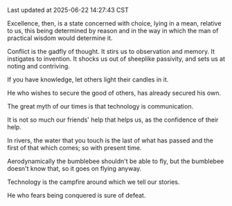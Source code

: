 Last updated at 2025-06-22 14:27:43 CST

Excellence, then, is a state concerned with choice, lying in a mean, relative to us, this being determined by reason and in the way in which the man of practical wisdom would determine it.

Conflict is the gadfly of thought. It stirs us to observation and memory. It instigates to invention. It shocks us out of sheeplike passivity, and sets us at noting and contriving.

If you have knowledge, let others light their candles in it.

He who wishes to secure the good of others, has already secured his own.

The great myth of our times is that technology is communication.

It is not so much our friends' help that helps us, as the confidence of their help.

In rivers, the water that you touch is the last of what has passed and the first of that which comes; so with present time.

Aerodynamically the bumblebee shouldn't be able to fly, but the bumblebee doesn't know that, so it goes on flying anyway.

Technology is the campfire around which we tell our stories.

He who fears being conquered is sure of defeat.

